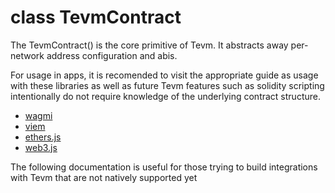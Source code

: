 # class TevmContract

The TevmContract() is the core primitive of Tevm. It abstracts away per-network address configuration and abis.

For usage in apps, it is recomended to visit the appropriate guide as usage with these libraries as well as future Tevm features such as solidity scripting intentionally do not require knowledge of the underlying contract structure.

- [wagmi](../wagmi/overview.md)
- [viem](../viem/overview.md)
- [ethers.js](../ethers/overview.md)
- [web3.js](../web3js/overview.md)

The following documentation is useful for those trying to build integrations with Tevm that are not natively supported yet

